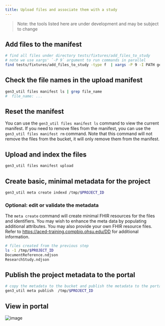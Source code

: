 ```yaml
---
title: Upload files and associate them with a study
---
```


> Note: the tools listed here are under development and may be subject to change

## Add files to the manifest

```sh
# find all files under directory tests/fixtures/add_files_to_study
# note we use xargs' `-P 9` argument to run commands in parallel
find tests/fixtures/add_files_to_study -type f  | xargs -P 9 -I PATH gen3_util files manifest put PATH

```

## Check the file names in the upload manifest

```sh
gen3_util files manifest ls | grep file_name
#  file_name: ...
```

## Reset the manifest

You can use the `gen3_util files manifest ls` command to view the current manifest.
If you need to remove files from the manifest, you can use the `gen3_util files manifest rm` command.
Note that this command will not remove the files from the bucket, it will only remove them from the manifest.

## Upload and index the files

```sh
gen3_util files manifest upload

```

## Create basic, minimal metadata for the project

```sh
gen3_util meta create indexd /tmp/$PROJECT_ID
```

### Optional: edit or validate the metadata

The `meta create` command will create minimal FHIR resources for the files and identifiers. You may wish to enhance the meta data by populating additional attributes.
You may also provide your own FHIR resource files. Refer to https://aced-training.compbio.ohsu.edu/DD for additional information.

```sh
# files created from the previous step
ls -1 /tmp/$PROJECT_ID
DocumentReference.ndjson
ResearchStudy.ndjson
```

## Publish the project metadata to the portal

```sh
# copy the metadata to the bucket and publish the metadata to the portal
gen3_util meta publish  /tmp/$PROJECT_ID
```

## View in portal

<img alt="image" src="https://github.com/ACED-IDP/data_model/assets/47808/133ef835-63d6-473e-80ad-9c4e0de62651">

